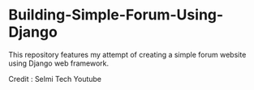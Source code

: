 # Building-Simple-Forum-Using-Django
This repository features my attempt of creating a simple forum website using Django web framework.

Credit : Selmi Tech Youtube
